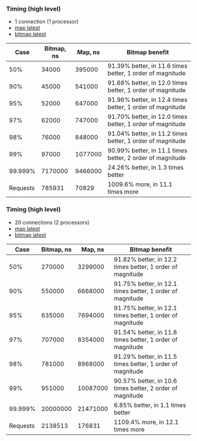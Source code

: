 ### Timing (high level)
* 1 connection (1 processor)
* [map latest](../../map/wrk/map-t1-c1.txt)
* [bitmap latest](../../bitmap/wrk/bitmap-t1-c1.txt)

|Case|Bitmap, ns|Map, ns|Bitmap benefit|
|---|---|---|---|
|50%|34000|395000|91.39% better, in 11.6 times better, 1 order of magnitude|
|90%|45000|541000|91.68% better, in 12.0 times better, 1 order of magnitude|
|95%|52000|647000|91.96% better, in 12.4 times better, 1 order of magnitude|
|97%|62000|747000|91.70% better, in 12.0 times better, 1 order of magnitude|
|98%|76000|848000|91.04% better, in 11.2 times better, 1 order of magnitude|
|99%|97000|1077000|90.99% better, in 11.1 times better, 2 order of magnitude|
|99.999%|7170000|9466000|24.26% better, in 1.3 times better|
|Requests|785931|70829|1009.6% more, in 11.1 times more|

### Timing (high level)
* 20 connections (2 processors)
* [map latest](../../map/wrk/map-t2-c20.txt)
* [bitmap latest](../../bitmap/wrk/bitmap-t2-c20.txt)

|Case|Bitmap, ns|Map, ns|Bitmap benefit|
|---|---|---|---|
|50%|270000|3299000|91.82% better, in 12.2 times better, 1 order of magnitude|
|90%|550000|6668000|91.75% better, in 12.1 times better, 1 order of magnitude|
|95%|635000|7694000|91.75% better, in 12.1 times better, 1 order of magnitude|
|97%|707000|8354000|91.54% better, in 11.8 times better, 1 order of magnitude|
|98%|781000|8968000|91.29% better, in 11.5 times better, 1 order of magnitude|
|99%|951000|10087000|90.57% better, in 10.6 times better, 2 order of magnitude|
|99.999%|20000000|21471000|6.85% better, in 1.1 times better|
|Requests|2138513|176831|1109.4% more, in 12.1 times more|
